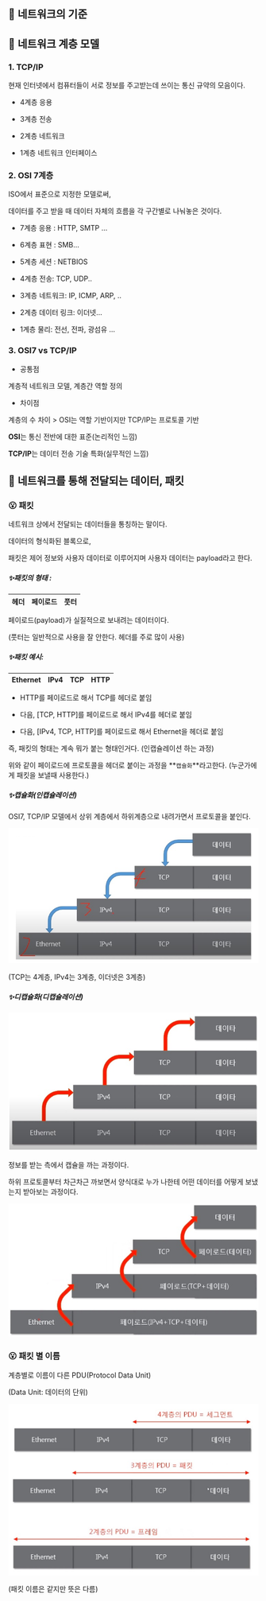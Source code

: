 ## 🤔 네트워크의 기준



## 🧐 네트워크 계층 모델

### 1. TCP/IP

현재 인터넷에서 컴퓨터들이 서로 정보를 주고받는데 쓰이는 통신 규약의 모음이다.

- 4계층 응용

- 3계층 전송

- 2계층 네트워크

- 1계층 네트워크 인터페이스



### 2. OSI 7계층

ISO에서 표준으로 지정한 모델로써,

데이터를 주고 받을 때 데이터 자체의 흐름을 각 구간별로 나눠놓은 것이다.

- 7계층 응용 : HTTP, SMTP ...

- 6계층 표현 : SMB...

- 5계층 세션 : NETBIOS

- 4계층 전송: TCP, UDP..

- 3계층 네트워크: IP, ICMP, ARP, ..

- 2계층 데이터 링크: 이더넷...

- 1계층 물리: 전선, 전파, 광섬유 ...



### 3. OSI7 vs TCP/IP

- 공통점

계층적 네트워크 모델, 계층간 역할 정의

- 차이점

계층의 수 차이 > OSI는 역할 기반이지만 TCP/IP는 프로토콜 기반

**OSI**는 통신 전반에 대한 표준(논리적인 느낌)

**TCP/IP**는 데이터 전송 기술 특화(실무적인 느낌)



## 🧐 네트워크를 통해 전달되는 데이터, 패킷

### 😮 패킷

네트워크 상에서 전달되는 데이터들을 통칭하는 말이다.

데이터의 형식화된 블록으로,

패킷은 제어 정보와 사용자 데이터로 이루어지며 사용자 데이터는 payload라고 한다.



##### ✨패킷의 형태 : 

| 헤더 | 페이로드 | 풋터 |
| ---- | -------- | ---- |



페이로드(payload)가 실질적으로 보내려는 데이터이다.

(풋터는 일반적으로 사용을 잘 안한다. 헤더를 주로 많이 사용)



##### ✨패킷 예시:

| Ethernet | IPv4 | TCP  | HTTP |
| -------- | ---- | ---- | ---- |

- HTTP를 페이로드로 해서 TCP를 헤더로 붙임

- 다음, [TCP, HTTP]를 페이로드로 해서 IPv4를 헤더로 붙임

- 다음, [IPv4, TCP, HTTP]를 페이로드로 해서 Ethernet을 헤더로 붙임

즉, 패킷의 형태는 계속 뭐가 붙는 형태인거다. (인캡슐레이션 하는 과정)



위와 같이 페이로드에 프로토콜을 헤더로 붙이는 과정을 **`캡슐화`**라고한다.
(누군가에게 패킷을 보낼때 사용한다.)



##### ✨캡슐화(인캡슐레이션)

OSI7, TCP/IP 모델에서 상위 계층에서 하위계층으로 내려가면서 프로토콜을 붙인다.

![image](02.%20%EB%84%A4%ED%8A%B8%EC%9B%8C%ED%81%AC%EC%9D%98%20%EA%B8%B0%EC%A4%80.assets/126488922-33801432-54fe-471c-afb9-c278ccfbca47.png)

(TCP는 4계층, IPv4는 3계층, 이더넷은 3계층)



##### ✨디캡슐화(디캡슐레이션)

![image](02.%20%EB%84%A4%ED%8A%B8%EC%9B%8C%ED%81%AC%EC%9D%98%20%EA%B8%B0%EC%A4%80.assets/126488977-521dffd5-12f8-4975-8cde-c2c92cc8eced.png)

정보를 받는 측에서 캡슐을 까는 과정이다.

하위 프로토콜부터 차근차근 까보면서 양식대로 누가 나한테 어떤 데이터를 어떻게 보냈는지 받아보는 과정이다.

![image](02.%20%EB%84%A4%ED%8A%B8%EC%9B%8C%ED%81%AC%EC%9D%98%20%EA%B8%B0%EC%A4%80.assets/126489042-0223112f-69f6-4eb9-acd5-87d337699865.png)



### 😮 패킷 별 이름

계층별로 이름이 다른 PDU(Protocol Data Unit)

(Data Unit: 데이터의 단위)

![image](02.%20%EB%84%A4%ED%8A%B8%EC%9B%8C%ED%81%AC%EC%9D%98%20%EA%B8%B0%EC%A4%80.assets/126489083-64d8deb4-b5e3-4dd2-828a-a7ea63943170.png)



(패킷 이름은 같지만 뜻은 다름)
